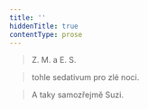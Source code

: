 ```yaml
---
title: ''
hiddenTitle: true
contentType: prose
---
```


<section>

> Z. M. a E. S.

> tohle sedativum pro zlé noci.

> A taky samozřejmě Suzi.

</section>
